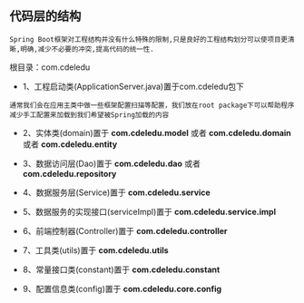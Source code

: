 ## 代码层的结构


`Spring Boot框架对工程结构并没有什么特殊的限制,只是良好的工程结构划分可以使项目更清晰,明确,减少不必要的冲突,提高代码的统一性.`


根目录：com.cdeledu

* 1、工程启动类(ApplicationServer.java)置于com.cdeledu包下

`通常我们会在应用主类中做一些框架配置扫描等配置，我们放在root package下可以帮助程序减少手工配置来加载到我们希望被Spring加载的内容`

* 2、实体类(domain)置于 **com.cdeledu.model** 或者 **com.cdeledu.domain** 或者 **com.cdeledu.entity**

* 3、数据访问层(Dao)置于 **com.cdeledu.dao** 或者 **com.cdeledu.repository**

* 4、数据服务层(Service)置于 **com.cdeledu.service**

* 5、数据服务的实现接口(serviceImpl)置于 **com.cdeledu.service.impl**

* 6、前端控制器(Controller)置于 **com.cdeledu.controller**

* 7、工具类(utils)置于 **com.cdeledu.utils**

* 8、常量接口类(constant)置于 **com.cdeledu.constant**

* 9、配置信息类(config)置于 **com.cdeledu.core.config**
